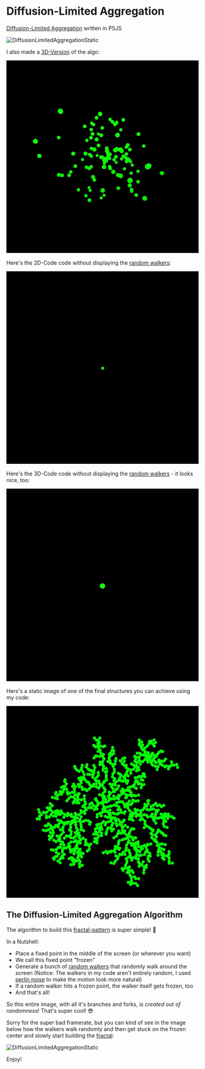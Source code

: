 # Diffusion-Limited Aggregation 

[Diffusion-Limited Aggregation](https://en.wikipedia.org/wiki/Diffusion-limited_aggregation) written in P5JS

![DiffusionLimitedAggregationStatic](https://github.com/johnnyawesome/DiffusionLimitedAggregation/blob/main/DiffusionLimitedAggregation/DemoImages/DiffusionLimitedAggregation.gif?raw=true)

I also made a [3D-Version](https://github.com/johnnyawesome/DiffusionLimitedAggregation/tree/main/DiffusionLimitedAggregation3D) of the algo:

![DiffusionLimitedAggregationAnimated3D](https://github.com/johnnyawesome/DiffusionLimitedAggregation/blob/main/DiffusionLimitedAggregation3D/DemoImages/DiffusionLimitedAggregation3D.gif?raw=true)

Here's the 2D-Code code without displaying the [random walkers](https://en.wikipedia.org/wiki/Random_walk):

![DiffusionLimitedAggregationAnimated](https://github.com/johnnyawesome/DiffusionLimitedAggregation/blob/main/DiffusionLimitedAggregation/DemoImages/DiffusionLimitedAggregationJustGrowth.gif?raw=true)

Here's the 3D-Code code without displaying the [random walkers](https://en.wikipedia.org/wiki/Random_walk) - it looks nice, too:

![DiffusionLimitedAggregationAnimated3DJustGrowth](https://github.com/johnnyawesome/DiffusionLimitedAggregation/blob/main/DiffusionLimitedAggregation3D/DemoImages/DiffusionLimitedAggregation3DJustGrowth.gif?raw=true)

Hers's a static image of one of the final structures you can achieve using my code:

![DiffusionLimitedAggregationAnimated](https://raw.githubusercontent.com/johnnyawesome/DiffusionLimitedAggregation/main/DiffusionLimitedAggregation/DemoImages/DiffusionLimitedAggregation.jpg)


## The Diffusion-Limited Aggregation Algorithm

The algorithm to build this [fractal-pattern](https://en.wikipedia.org/wiki/Fractal) is super simple! 🤩

In a Nutshell:

- Place a fixed point in the middle of the screen (or wherever you want)
- We call this fixed point "frozen"
- Generate a bunch of [random walkers](https://en.wikipedia.org/wiki/Random_walk) that randomly walk around the screen
  (Notice: The walkers in my code aren't entirely random, I used [perlin noise](https://en.wikipedia.org/wiki/Perlin_noise) to make the motion look more natural)
- If a random walker hits a frozen point, the walker itself gets frozen, too
- And that's all!

 So this entire image, with all it's branches and forks, *is created out of randomness*! That's super cool! 😎

 Sorry for the super bad framerate, but you can kind of see in the image below how the walkers walk randomly and then get stuck on the frozen center and slowly start building the [fractal](https://en.wikipedia.org/wiki/Fractal):

![DiffusionLimitedAggregationStatic](https://github.com/johnnyawesome/DiffusionLimitedAggregation/blob/main/DiffusionLimitedAggregation/DemoImages/DiffusionLimitedAggregation.gif?raw=true)

Enjoy!
